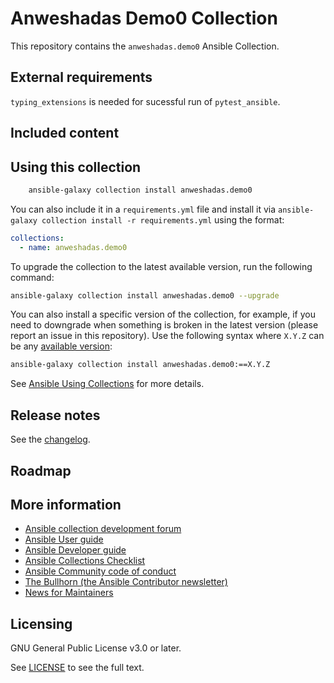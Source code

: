 # Anweshadas Demo0 Collection

This repository contains the `anweshadas.demo0` Ansible Collection.

<!--start requires_ansible-->
<!--end requires_ansible-->

## External requirements

`typing_extensions` is needed for sucessful run of `pytest_ansible`.

## Included content

<!--start collection content-->
<!--end collection content-->

## Using this collection

```bash
    ansible-galaxy collection install anweshadas.demo0
```

You can also include it in a `requirements.yml` file and install it via
`ansible-galaxy collection install -r requirements.yml` using the format:

```yaml
collections:
  - name: anweshadas.demo0
```

To upgrade the collection to the latest available version, run the following
command:

```bash
ansible-galaxy collection install anweshadas.demo0 --upgrade
```

You can also install a specific version of the collection, for example, if you
need to downgrade when something is broken in the latest version (please report
an issue in this repository). Use the following syntax where `X.Y.Z` can be any
[available version](https://galaxy.ansible.com/anweshadas/demo0):

```bash
ansible-galaxy collection install anweshadas.demo0:==X.Y.Z
```

See
[Ansible Using Collections](https://docs.ansible.com/ansible/latest/user_guide/collections_using.html)
for more details.

## Release notes

See the
[changelog](https://github.com/ansible-collections/anweshadas.demo0/tree/main/CHANGELOG.rst).

## Roadmap

<!-- Optional. Include the roadmap for this collection, and the proposed release/versioning strategy so users can anticipate the upgrade/update cycle. -->

## More information

<!-- List out where the user can find additional information, such as working group meeting times, slack/matrix channels, or documentation for the product this collection automates. At a minimum, link to: -->

- [Ansible collection development forum](https://forum.ansible.com/c/project/collection-development/27)
- [Ansible User guide](https://docs.ansible.com/ansible/devel/user_guide/index.html)
- [Ansible Developer guide](https://docs.ansible.com/ansible/devel/dev_guide/index.html)
- [Ansible Collections Checklist](https://docs.ansible.com/ansible/devel/community/collection_contributors/collection_requirements.html)
- [Ansible Community code of conduct](https://docs.ansible.com/ansible/devel/community/code_of_conduct.html)
- [The Bullhorn (the Ansible Contributor newsletter)](https://docs.ansible.com/ansible/devel/community/communication.html#the-bullhorn)
- [News for Maintainers](https://forum.ansible.com/tag/news-for-maintainers)

## Licensing

GNU General Public License v3.0 or later.

See [LICENSE](https://www.gnu.org/licenses/gpl-3.0.txt) to see the full text.
